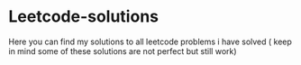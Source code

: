# Leetcode-solutions
Here you can find my solutions to all leetcode problems i have solved ( keep in mind some of these solutions are not perfect but still work)
